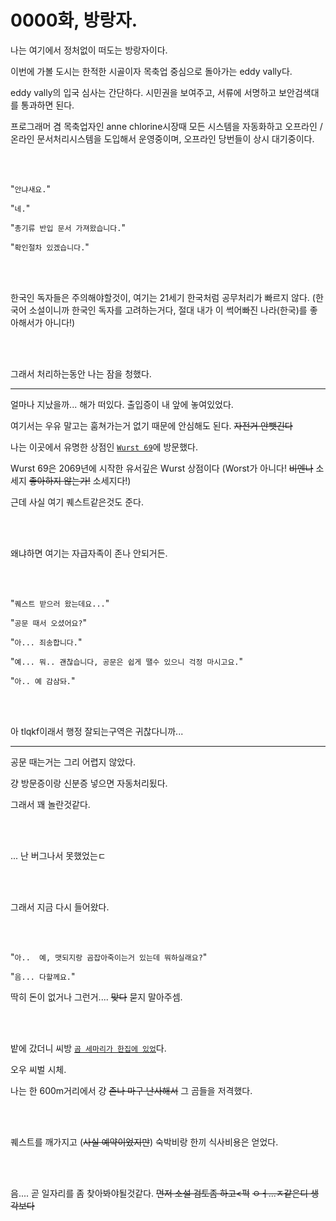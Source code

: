 # 0000화, 방랑자.

나는 여기에서 정처없이 떠도는 방랑자이다.

이번에 가볼 도시는 한적한 시골이자 목축업 중심으로 돌아가는 eddy vally다.

eddy vally의 입국 심사는 간단하다. 시민권을 보여주고, 서류에 서명하고 보안검색대를 통과하면 된다.

프로그래머 겸 목축업자인 anne chlorine시장때 모든 시스템을 자동화하고 오프라인 / 온라인 문서처리시스템을 도입해서 운영중이며, 오프라인 당번들이 상시 대기중이다.
  
<br/><br/>
  
"`안냐새요.`"

"`네.`"

"`총기류 반입 문서 가져왔습니다.`"

"`확인절차 있겠습니다.`"
  
<br/><br/>
  
한국인 독자들은 주의해야할것이, 여기는 21세기 한국처럼 공무처리가 빠르지 않다. (한국어 소설이니까 한국인 독자를 고려하는거다, 절대 내가 이 썩어빠진 나라(한국)를 좋아해서가 아니다!)
  
<br/><br/>
  
그래서 처리하는동안 나는 잠을 청했다.

---

얼마나 지났을까... 해가 떠있다.
출입증이 내 앞에 놓여있었다.
  
  
  
여기서는 우유 말고는 훔쳐가는거 없기 때문에 안심해도 된다.
~~자전거 안뺏긴다~~
  
  
  
나는 이곳에서 유명한 상점인 [`Wurst 69`](404)에 방문했다.

Wurst 69은 2069년에 시작한 유서깊은 Wurst 상점이다 (Worst가 아니다! ~~비엔나~~ 소세지 ~~좋아하지 않는가!~~ 소세지다!)

근데 사실 여기 퀘스트같은것도 준다.

  
<br/><br/>
  

왜냐하면 여기는 자급자족이 존나 안되거든.
  
<br/><br/>
  

"`퀘스트 받으러 왔는데요...`"

"`공문 때서 오셨어요?`"

"`아... 죄송합니다.`"

"`예... 뭐.. 괜찮습니다, 공문은 쉽게 땔수 있으니 걱정 마시고요.`"

"`아.. 예 감삼돠.`"

  
<br/><br/>
  

아 tlqkf이래서 행정 잘되는구역은 귀찮다니까...

  
***

  

공문 때는거는 그리 어렵지 않았다.

걍 방문증이랑 신분증 넣으면 자동처리됬다.

그래서 꽤 놀란것같다.

  
<br/><br/>
  

... 난 버그나서 못했었는ㄷ

  
<br/><br/>
  

그래서 지금 다시 들어왔다.

  
<br/><br/>
  

"`아..  예, 맷되지랑 곰잡아죽이는거 있는데 뭐하실래요?`"

  

"`음... 다할께요.`"

딱히 돈이 없거나 그런거.... ~~맞다~~ 묻지 말아주셈.

  
<br/><br/>
  

밭에 갔더니 씨방 [`곰 세마리가 한집에 있었`](404)다.
  
  
  
오우 씨벌 시체.

  
  
  

나는 한 600m거리에서 걍 ~~존나 마구 난사해서~~ 그 곰들을 저격했다.

  
<br/><br/>
  

퀘스트를 깨가지고 (~~사실 예약이었지만~~) 숙박비랑 한끼 식사비용은 얻었다.

  
<br/><br/>
  

음....
곧 일자리를 좀 찾아봐야될것같다.
~~먼저 소설 검토좀 하고<퍽~~
~~ㅇㅓ...ㅈ같은디 생각보다~~